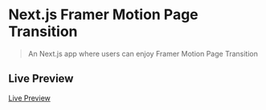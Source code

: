 # Next.js Framer Motion Page Transition

> An Next.js app where users can enjoy Framer Motion Page Transition

## Live Preview

[Live Preview](https://nextjs-framer-motion-page-transition.netlify.app/)

